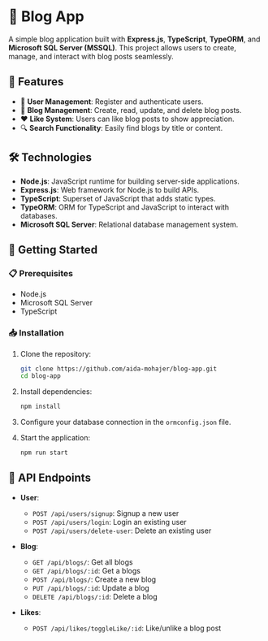 # 📝 Blog App

A simple blog application built with **Express.js**, **TypeScript**, **TypeORM**, and **Microsoft SQL Server (MSSQL)**. This project allows users to create, manage, and interact with blog posts seamlessly.

## 🌟 Features

- 👤 **User Management**: Register and authenticate users.
- 📝 **Blog Management**: Create, read, update, and delete blog posts.
- ❤️ **Like System**: Users can like blog posts to show appreciation.
- 🔍 **Search Functionality**: Easily find blogs by title or content.

## 🛠️ Technologies

- **Node.js**: JavaScript runtime for building server-side applications.
- **Express.js**: Web framework for Node.js to build APIs.
- **TypeScript**: Superset of JavaScript that adds static types.
- **TypeORM**: ORM for TypeScript and JavaScript to interact with databases.
- **Microsoft SQL Server**: Relational database management system.

## 🚀 Getting Started

### 📋 Prerequisites

- Node.js
- Microsoft SQL Server
- TypeScript

### 📥 Installation

1. Clone the repository:

   ```bash
   git clone https://github.com/aida-mohajer/blog-app.git
   cd blog-app
   ```

2. Install dependencies:

   ```bash
   npm install
   ```

3. Configure your database connection in the `ormconfig.json` file.

4. Start the application:
   ```bash
   npm run start
   ```

## 📡 API Endpoints

- **User**:

  - `POST /api/users/signup`: Signup a new user
  - `POST /api/users/login`: Login an existing user
  - `POST /api/users/delete-user`: Delete an existing user

- **Blog**:

  - `GET /api/blogs/`: Get all blogs
  - `GET /api/blogs/:id`: Get a blogs
  - `POST /api/blogs/`: Create a new blog
  - `PUT /api/blogs/:id`: Update a blog
  - `DELETE /api/blogs/:id`: Delete a blog

- **Likes**:
  - `POST /api/likes/toggleLike/:id`: Like/unlike a blog post

